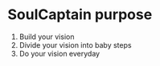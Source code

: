 # SoulCaptain purpose

1. Build your vision
2. Divide your vision into baby steps
3. Do your vision everyday